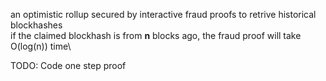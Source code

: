 an optimistic rollup secured by interactive fraud proofs to retrive historical blockhashes\
if the claimed blockhash is from **n** blocks ago, the fraud proof will take O(log(n)) time\

TODO: Code one step proof
